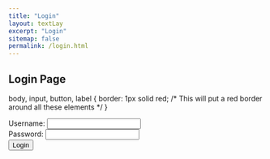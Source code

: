 ```yaml
---
title: "Login"
layout: textLay
excerpt: "Login"
sitemap: false
permalink: /login.html
---
```


## Login Page

body, input, button, label {
    border: 1px solid red; /* This will put a red border around all these elements */
}

<form id="loginForm" onsubmit="return false;">
    <label for="username">Username:</label>
    <input type="text" id="username" name="username" required><br>
    <label for="password">Password:</label>
    <input type="password" id="password" name="password" required><br>
    <button type="submit" onclick="login()">Login</button>
</form>

<script src="/js/login-script.js"></script>

